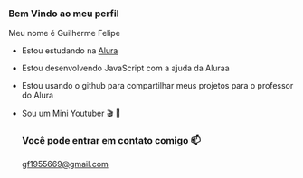 ### Bem Vindo ao meu perfil

Meu nome é Guilherme Felipe

- Estou estudando na [Alura](https://www.alura.com.br)
- Estou desenvolvendo JavaScript com a ajuda da Aluraa
- Estou usando o github para compartilhar meus projetos para o professor do Alura
- Sou um Mini Youtuber 🎬 🎥

  ### Você pode entrar em contato comigo 📫

  gf1955669@gmail.com
